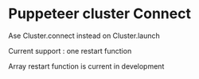 # Puppeteer cluster Connect

Ase Cluster.connect instead on Cluster.launch

Current support : one restart function

Array restart function is current in development
